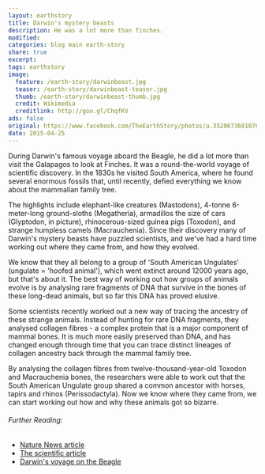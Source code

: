 ```yaml
---
layout: earthstory
title: Darwin's mystery beasts
description: He was a lot more than finches.
modified:
categories: blog main earth-story
share: true
excerpt:
tags: earthstory
image:
  feature: /earth-story/darwinbeast.jpg
  teaser: /earth-story/darwinbeast-teaser.jpg
  thumb: /earth-story/darwinbeast-thumb.jpg
  credit: Wikimedia
  creditlink: http://goo.gl/ChqfKV
ads: false
original: https://www.facebook.com/TheEarthStory/photos/a.352867368107647.80532.352857924775258/865999160127796/
date: 2015-04-25
---
```


During Darwin's famous voyage aboard the Beagle, he did a lot more than visit the Galapagos to look at Finches. It was a round-the-world voyage of scientific discovery. In the 1830s he visited South America, where he found several enormous fossils that, until recently, defied everything we know about the mammalian family tree.

The highlights include elephant-like creatures (Mastodons), 4-tonne 6-meter-long ground-sloths (Megatheria), armadillos the size of cars (Glyptodon, in picture), rhinocerous-sized guinea pigs (Toxodon), and strange humpless camels (Macrauchenia). Since their discovery many of Darwin's mystery beasts have puzzled scientists, and we've had a hard time working out where they came from, and how they evolved.

We know that they all belong to a group of 'South American Ungulates' (ungulate = 'hoofed animal'), which went extinct around 12000 years ago, but that's about it. The best way of working out how groups of animals evolve is by analysing rare fragments of DNA that survive in the bones of these long-dead animals, but so far this DNA has proved elusive.

Some scientists recently worked out a new way of tracing the ancestry of these strange animals. Instead of hunting for rare DNA fragments, they analysed collagen fibres - a complex protein that is a major component of mammal bones. It is much more easily preserved than DNA, and has changed enough through time that you can trace distinct lineages of collagen ancestry back through the mammal family tree.

By analysing the collagen fibres from twelve-thousand-year-old Toxodon and Macrauchenia bones, the researchers were able to work out that the South American Ungulate group shared a common ancestor with horses, tapirs and rhinos (Perissodactyla). Now we know where they came from, we can start working out how and why these animals got so bizarre.

###### Further Reading:
* [Nature News article](http://goo.gl/OLNZU1)
* [The scientific article](http://goo.gl/kisEyo)
* [Darwin's voyage on the Beagle](http://goo.gl/JNeLuy)
